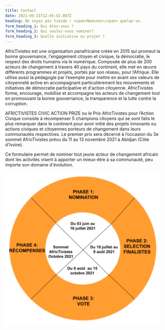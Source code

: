 ```yaml
---
title: Contact
date: 2021-05-21T12:45:52.867Z
heading: Ne soyez pas timide ! <span>Nominez</span> quelqu'un.
form_heading_1: Qui êtes-vous ?
form_heading_2: Qui voulez-vous nominer?
form_heading_3: Quelle initiative ou projet ?
---
```

AfricTivistes est une organisation panafricaine créée en 2015 qui promeut la bonne gouvernance, l'engagement citoyen et
civique, la démocratie, le respect des droits humains via le numérique. Composée de plus de 200 acteurs de changement à
travers 40 pays du continent, elle met en œuvre différents programmes et projets, portés par son réseau, pour l’Afrique.
Elle utilise aussi la pédagogie par l’exemple pour mettre en avant ses valeurs de citoyenneté active en accompagnant
particulièrement les mouvements et initiatives de démocratie participative et d'action citoyenne. AfricTivistes forme,
encourage, mobilise et accompagne les acteurs de changement tout en promouvant la bonne gouvernance, la transparence et
la lutte contre la corruption.

AFRICTIVISTES CIVIC ACTION PRIZE ou le Prix AfricTivistes pour l’Action Civique consiste à récompenser 5 champions
citoyens qui se sont faits le plus remarquer dans le continent pour avoir initié des projets innovants ou actions
civiques et citoyennes porteurs de changement dans leurs communautés respectives. Le premier prix sera décerné à
l’occasion du 3e sommet AfricTivistes prévu du 11 au 13 novembre 2021 à Abidjan (Côte d'Ivoire).

Ce formulaire permet de nominer tout jeune acteur de changement africain dont les activités visent à apporter un
mieux-être à sa communauté, peu importe son domaine d'évolution.

![Processus de sélection AfricTivistes Prize](/images/diagrammeFR.png)